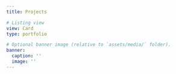 ```yaml
---
title: Projects

# Listing view
view: Card
type: portfolio

# Optional banner image (relative to `assets/media/` folder).
banner:
  caption: ''
  image: ''
---
```

